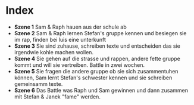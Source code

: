 # Index

* __Szene 1__
Sam & Raph hauen aus der schule ab
* __Szene 2__
Sam & Raph lernen Stefan's gruppe kennen und besiegen sie im rap, finden bei luis eine unterkunft
* __Szene 3__
Sie sind zuhause, schreiben texte und entscheiden das sie irgendwie kohle machen wollen.
* __Szene 4__
Sie gehen auf die strasse und rappen, andere fette gruppe kommt und will sie vertreiben. Battle in zwei wochen.
* __Szene 5__ Sie fragen die andere gruppe ob sie sich zusammentuhen können, Sam lernt Stefan's schwester kennen und sie schreiben gemeinsamm texte.
* __Szene 6__ Das Battle was Raph und Sam gewinnen und dann zusammen mit Stefan & Janek "fame" werden.
